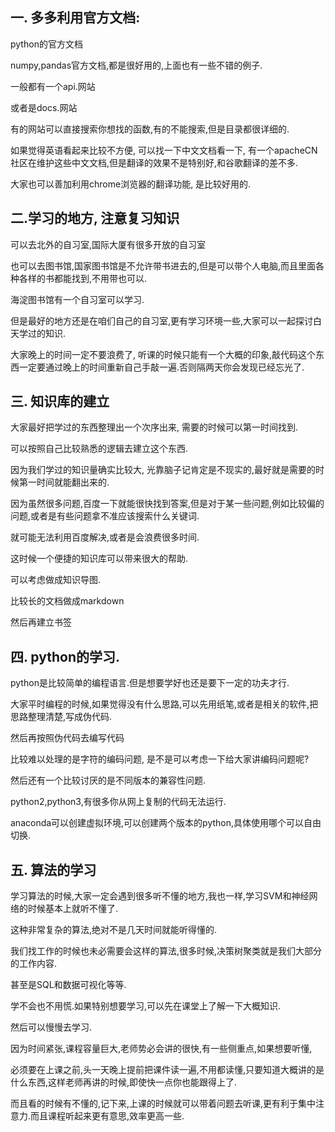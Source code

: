 ## 一. 多多利用官方文档: 

python的官方文档

numpy,pandas官方文档,都是很好用的,上面也有一些不错的例子.

一般都有一个api.网站

或者是docs.网站

有的网站可以直接搜索你想找的函数,有的不能搜索,但是目录都很详细的.

如果觉得英语看起来比较不方便, 可以找一下中文文档看一下, 有一个apacheCN社区在维护这些中文文档,但是翻译的效果不是特别好,和谷歌翻译的差不多.

大家也可以善加利用chrome浏览器的翻译功能, 是比较好用的.

## 二.学习的地方, 注意复习知识

可以去北外的自习室,国际大厦有很多开放的自习室

也可以去图书馆,国家图书馆是不允许带书进去的,但是可以带个人电脑,而且里面各种各样的书都能找到,不用带也可以.

海淀图书馆有一个自习室可以学习.

但是最好的地方还是在咱们自己的自习室,更有学习环境一些,大家可以一起探讨白天学过的知识.

大家晚上的时间一定不要浪费了, 听课的时候只能有一个大概的印象,敲代码这个东西一定要通过晚上的时间重新自己手敲一遍.否则隔两天你会发现已经忘光了.



## 三. 知识库的建立

大家最好把学过的东西整理出一个次序出来, 需要的时候可以第一时间找到.

可以按照自己比较熟悉的逻辑去建立这个东西.

因为我们学过的知识量确实比较大, 光靠脑子记肯定是不现实的,最好就是需要的时候第一时间就能翻出来的.

因为虽然很多问题,百度一下就能很快找到答案,但是对于某一些问题,例如比较偏的问题,或者是有些问题拿不准应该搜索什么关键词.

就可能无法利用百度解决,或者是会浪费很多时间.

这时候一个便捷的知识库可以带来很大的帮助.

可以考虑做成知识导图.

比较长的文档做成markdown

然后再建立书签

## 四. python的学习.

python是比较简单的编程语言.但是想要学好也还是要下一定的功夫才行.

大家平时编程的时候,如果觉得没有什么思路,可以先用纸笔,或者是相关的软件,把思路整理清楚,写成伪代码.

然后再按照伪代码去编写代码

比较难以处理的是字符的编码问题, 是不是可以考虑一下给大家讲编码问题呢?

然后还有一个比较讨厌的是不同版本的兼容性问题.

python2,python3,有很多你从网上复制的代码无法运行.

anaconda可以创建虚拟环境,可以创建两个版本的python,具体使用哪个可以自由切换.

## 五. 算法的学习

学习算法的时候,大家一定会遇到很多听不懂的地方,我也一样,学习SVM和神经网络的时候基本上就听不懂了.

这种非常复杂的算法,绝对不是几天时间就能听得懂的.

我们找工作的时候也未必需要会这样的算法,很多时候,决策树聚类就是我们大部分的工作内容.

甚至是SQL和数据可视化等等.

学不会也不用慌.如果特别想要学习,可以先在课堂上了解一下大概知识.

然后可以慢慢去学习.

因为时间紧张,课程容量巨大,老师势必会讲的很快,有一些侧重点,如果想要听懂,

必须要在上课之前,头一天晚上提前把课件读一遍,不用都读懂,只要知道大概讲的是什么东西,这样老师再讲的时候,即使快一点你也能跟得上了.

而且看的时候有不懂的,记下来,上课的时候就可以带着问题去听课,更有利于集中注意力.而且课程听起来更有意思,效率更高一些.









